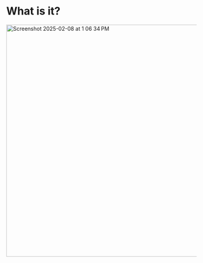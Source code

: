 # What is it?
<img width="614" alt="Screenshot 2025-02-08 at 1 06 34 PM" src="https://github.com/user-attachments/assets/2c8381bf-1ead-4d2d-8941-0aefbef7ec7c" />
